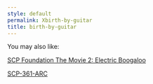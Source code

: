 ```yaml
---
style: default
permalink: Xbirth-by-guitar
title: birth-by-guitar
---
```

You may also like:

[SCP Foundation The Movie 2: Electric Boogaloo](http://scp-wiki.net/scp-foundation-the-movie-2)

[SCP-361-ARC](http://scp-wiki.net/scp-361-arc)
